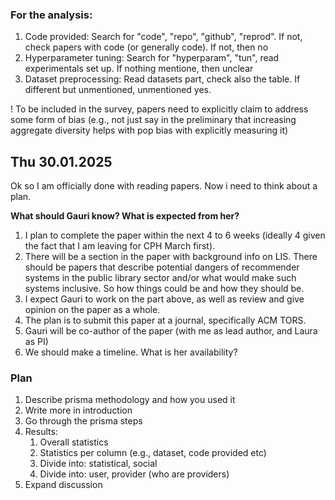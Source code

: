 ### For the analysis:

1. Code provided: Search for "code", "repo", "github", "reprod". If not, check papers with code (or generally code). If not, then no
2. Hyperparameter tuning: Search for "hyperparam", "tun", read experimentals set up. If nothing mentione, then unclear
3. Dataset preprocessing: Read datasets part, check also the table. If different but unmentioned, unmentioned yes.


! To be included in the survey, papers need to explicitly claim to address some form of bias (e.g., not just say in the preliminary that increasing aggregate diversity helps with pop bias with explicitly measuring it)

## Thu 30.01.2025
Ok so I am officially done with reading papers. Now i need to think about a plan.

**What should Gauri know? What is expected from her?**
1. I plan to complete the paper within the next 4 to 6 weeks (ideally 4 given the fact that I am leaving for CPH March first).
2. There will be a section in the paper with background info on LIS. There should be papers that describe potential dangers of recommender systems in the public library sector and/or what would make such systems inclusive. So how things could be and how they should be.
3. I expect Gauri to work on the part above, as well as review and give opinion on the paper as a whole.
4. The plan is to submit this paper at a journal, specifically ACM TORS.
5. Gauri will be co-author of the paper (with me as lead author, and Laura as PI)
6. We should make a timeline. What is her availability?


### Plan
1. Describe prisma methodology and how you used it
2. Write more in introduction
3. Go through the prisma steps
4. Results:
    1. Overall statistics
    2. Statistics per column (e.g., dataset, code provided etc)
    3. Divide into: statistical, social
    4. Divide into: user, provider (who are providers)
5. Expand discussion
